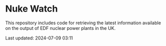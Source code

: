 # Nuke Watch

This repository includes code for retrieving the latest information available on the output of EDF nuclear power plants in the UK.

Last updated: 2024-07-09 03:11